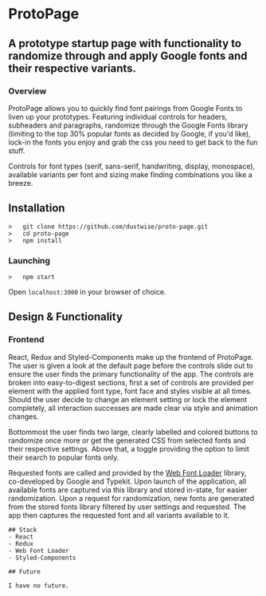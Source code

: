 # ProtoPage
## A prototype startup page with functionality to randomize through and apply Google fonts and their respective variants.

### Overview
ProtoPage allows you to quickly find font pairings from Google Fonts to liven up your prototypes. Featuring individual controls for headers, subheaders and paragraphs, randomize through the Google Fonts library (limiting to the top 30% popular fonts as decided by Google, if you'd like), lock-in the fonts you enjoy and grab the css you need to get back to the fun stuff.

Controls for font types (serif, sans-serif, handwriting, display, monospace), available variants per font and sizing make finding combinations you like a breeze.

## Installation

```
>   git clone https://github.com/dustwise/proto-page.git
>   cd proto-page
>   npm install
```

### Launching

```
>   npm start
```

Open `localhost:3000` in your browser of choice.

## Design & Functionality

### Frontend

React, Redux and Styled-Components make up the frontend of ProtoPage. The user is given a look at the default page before the controls slide out to ensure the user finds the primary functionality of the app. The controls are broken into easy-to-digest sections, first a set of controls are provided per element with the applied font type, font face and styles visible at all times. Should the user decide to change an element setting or lock the element completely, all interaction successes are made clear via style and animation changes.

Bottommost the user finds two large, clearly labelled and colored buttons to randomize once more or get the generated CSS from selected fonts and their respective settings. Above that, a toggle providing the option to limit their search to popular fonts only.

Requested fonts are called and provided by the [Web Font Loader](https://github.com/typekit/webfontloader) library, co-developed by Google and Typekit. Upon launch of the application, all available fonts are captured via this library and stored in-state, for easier randomization. Upon a request for randomization, new fonts are generated from the stored fonts library filtered by user settings and requested. The app then captures the requested font and all variants available to it. 

```
## Stack
- React
- Redux
- Web Font Loader
- Styled-Components

## Future

I have no future.